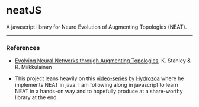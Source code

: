 # neatJS

A javascript library for Neuro Evolution of Augmenting Topologies (NEAT).



---



### References

 - [Evolving Neural Networks through Augmenting Topologies](http://nn.cs.utexas.edu/downloads/papers/stanley.ec02.pdf), K. Stanley & R. Miikkulainen

 - This project leans heavily on this [video-series](https://www.youtube.com/watch?v=1I1eG-WLLrY) by [Hydrozoa](https://www.youtube.com/channel/UCQ3I9UG_zvcQOs6tTPyyz_A) where he implements NEAT in java. I am following along in
javascript to learn NEAT in a hands-on way and to hopefully produce at a share-worthy library at the end.
